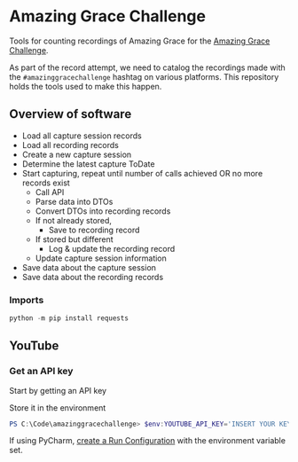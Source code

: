 # Amazing Grace Challenge
Tools for counting recordings of Amazing Grace for the [Amazing Grace Challenge](https://amazinggracechallenge.com/).

As part of the record attempt, we need to catalog the recordings made with the `#amazinggracechallenge` hashtag
on various platforms. This repository holds the tools used to make this happen.

## Overview of software

* Load all capture session records
* Load all recording records
* Create a new capture session
* Determine the latest capture ToDate
* Start capturing, repeat until number of calls achieved OR no more records exist
	* Call API
	* Parse data into DTOs
	* Convert DTOs into recording records
	* If not already stored,
		* Save to recording record
	* If stored but different
		* Log & update the recording record
	* Update capture session information
* Save data about the capture session
* Save data about the recording records

### Imports

```powershell
python -m pip install requests
```

## YouTube

### Get an API key

Start by getting an API key

Store it in the environment
```powershell
PS C:\Code\amazinggracechallenge> $env:YOUTUBE_API_KEY='INSERT YOUR KEY HERE'
```

If using PyCharm, [create a Run Configuration](https://stackoverflow.com/a/42708480/399704) with the environment variable set.


